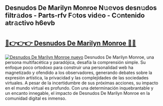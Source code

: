 ## Desnudos De Marilyn Monroe N𝚞𝚎vos desn𝚞dos filtr𝚊dos - Parts-rfv F𝚘tos vid𝚎o - C𝚘ntenido atr𝚊ctivo h6evb

# <h2><a href="http://mb0x8g.tromn.icu/?c=Desnudos+De+Marilyn+Monroe">🔗👉👉👉 Desnudos De Marilyn Monroe 🔗🔗</a></h2>

[![Desnudos De Marilyn Monroe nuevo](https://i.imgur.com/pEAQMta.gif)](http://mb0x8g.tromn.icu/?c=Desnudos+De+Marilyn+Monroe)
Desnudos De Marilyn Monroe, una persona multifacética y paradójica, desafía la comprensión simple. Su enfoque poco ortodoxo para construir una personalidad web ha magnetizado y ofendido a los observadores, generando debates sobre la expresión artística, la privacidad y las complejidades de las sociedades virtuales. A pesar de la incertidumbre de sus próximas acciones, su impacto en el mundo virtual es profundo. Con una determinación inquebrantable y un encanto innegable, el impacto de Desnudos De Marilyn Monroe en la comunidad digital es inmenso.
